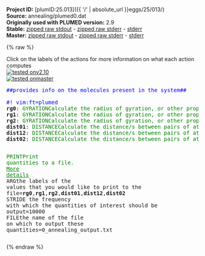 **Project ID:** [plumID:25.013]({{ '/' | absolute_url }}eggs/25/013/)  
**Source:** annealing/plumed0.dat  
**Originally used with PLUMED version:** 2.9  
**Stable:** [zipped raw stdout](plumed0.dat.plumed.stdout.txt.zip) - [zipped raw stderr](plumed0.dat.plumed.stderr.txt.zip) - [stderr](plumed0.dat.plumed.stderr)  
**Master:** [zipped raw stdout](plumed0.dat.plumed_master.stdout.txt.zip) - [zipped raw stderr](plumed0.dat.plumed_master.stderr.txt.zip) - [stderr](plumed0.dat.plumed_master.stderr)  

{% raw %}
<div class="plumedpreheader">
<div class="headerInfo" id="value_details_data/annealing/plumed0.dat"> Click on the labels of the actions for more information on what each action computes </div>
<div class="containerBadge">
<div class="headerBadge"><a href="plumed0.dat.plumed.stderr"><img src="https://img.shields.io/badge/v2.10-passing-green.svg" alt="tested onv2.10" /></a></div>
<div class="headerBadge"><a href="plumed0.dat.plumed_master.stderr"><img src="https://img.shields.io/badge/master-passing-green.svg" alt="tested onmaster" /></a></div>
</div>
</div>
<pre class="plumedlisting">
<span style="color:blue" class="comment">##provides info on the molecules present in the system##</span>
<br/><span style="color:blue" class="comment">#! vim:ft=plumed</span>
<b name="data/annealing/plumed0.datrg0" onclick='showPath("data/annealing/plumed0.dat","data/annealing/plumed0.datrg0","data/annealing/plumed0.datrg0","brown")'>rg0</b>: <span class="plumedtooltip" style="color:green">GYRATION<span class="right">Calculate the radius of gyration, or other properties related to it. <a href="https://www.plumed.org/doc-master/user-doc/html/GYRATION" style="color:green">More details</a><i></i></span></span> <span class="plumedtooltip">TYPE<span class="right"> The type of calculation relative to the Gyration Tensor you want to perform<i></i></span></span>=RADIUS <span class="plumedtooltip">ATOMS<span class="right">the group of atoms that you are calculating the Gyration Tensor for<i></i></span></span>=17,39,46,61,83,90,105,127,134,149,171,178,193,215,222,237,259,266
<span style="display:none;" id="data/annealing/plumed0.datrg0">The GYRATION action with label <b>rg0</b> calculates the following quantities:<table  align="center" frame="void" width="95%" cellpadding="5%"><tr><td width="5%"><b> Quantity </b>  </td><td><b> Description </b> </td></tr><tr><td width="5%">rg0.value</td><td>the radius that was computed from the weights</td></tr></table></span><b name="data/annealing/plumed0.datrg1" onclick='showPath("data/annealing/plumed0.dat","data/annealing/plumed0.datrg1","data/annealing/plumed0.datrg1","brown")'>rg1</b>: <span class="plumedtooltip" style="color:green">GYRATION<span class="right">Calculate the radius of gyration, or other properties related to it. <a href="https://www.plumed.org/doc-master/user-doc/html/GYRATION" style="color:green">More details</a><i></i></span></span> <span class="plumedtooltip">TYPE<span class="right"> The type of calculation relative to the Gyration Tensor you want to perform<i></i></span></span>=RADIUS <span class="plumedtooltip">ATOMS<span class="right">the group of atoms that you are calculating the Gyration Tensor for<i></i></span></span>=290,312,319,334,356,363,378,400,407,422,444,451,466,488,495,510,532,539
<span style="display:none;" id="data/annealing/plumed0.datrg1">The GYRATION action with label <b>rg1</b> calculates the following quantities:<table  align="center" frame="void" width="95%" cellpadding="5%"><tr><td width="5%"><b> Quantity </b>  </td><td><b> Description </b> </td></tr><tr><td width="5%">rg1.value</td><td>the radius that was computed from the weights</td></tr></table></span><b name="data/annealing/plumed0.datrg2" onclick='showPath("data/annealing/plumed0.dat","data/annealing/plumed0.datrg2","data/annealing/plumed0.datrg2","brown")'>rg2</b>: <span class="plumedtooltip" style="color:green">GYRATION<span class="right">Calculate the radius of gyration, or other properties related to it. <a href="https://www.plumed.org/doc-master/user-doc/html/GYRATION" style="color:green">More details</a><i></i></span></span> <span class="plumedtooltip">TYPE<span class="right"> The type of calculation relative to the Gyration Tensor you want to perform<i></i></span></span>=RADIUS <span class="plumedtooltip">ATOMS<span class="right">the group of atoms that you are calculating the Gyration Tensor for<i></i></span></span>=563,585,592,607,629,636,651,673,680,695,717,724,739,761,768,783,805,812
<span style="display:none;" id="data/annealing/plumed0.datrg2">The GYRATION action with label <b>rg2</b> calculates the following quantities:<table  align="center" frame="void" width="95%" cellpadding="5%"><tr><td width="5%"><b> Quantity </b>  </td><td><b> Description </b> </td></tr><tr><td width="5%">rg2.value</td><td>the radius that was computed from the weights</td></tr></table></span><b name="data/annealing/plumed0.datdist01" onclick='showPath("data/annealing/plumed0.dat","data/annealing/plumed0.datdist01","data/annealing/plumed0.datdist01","brown")'>dist01</b>: <span class="plumedtooltip" style="color:green">DISTANCE<span class="right">Calculate the distance/s between pairs of atoms. <a href="https://www.plumed.org/doc-master/user-doc/html/DISTANCE" style="color:green">More details</a><i></i></span></span> <span class="plumedtooltip">ATOMS<span class="right">the pair of atom that we are calculating the distance between<i></i></span></span>=149,422
<span style="display:none;" id="data/annealing/plumed0.datdist01">The DISTANCE action with label <b>dist01</b> calculates the following quantities:<table  align="center" frame="void" width="95%" cellpadding="5%"><tr><td width="5%"><b> Quantity </b>  </td><td><b> Description </b> </td></tr><tr><td width="5%">dist01.value</td><td>the DISTANCE between this pair of atoms</td></tr></table></span><b name="data/annealing/plumed0.datdist12" onclick='showPath("data/annealing/plumed0.dat","data/annealing/plumed0.datdist12","data/annealing/plumed0.datdist12","brown")'>dist12</b>: <span class="plumedtooltip" style="color:green">DISTANCE<span class="right">Calculate the distance/s between pairs of atoms. <a href="https://www.plumed.org/doc-master/user-doc/html/DISTANCE" style="color:green">More details</a><i></i></span></span> <span class="plumedtooltip">ATOMS<span class="right">the pair of atom that we are calculating the distance between<i></i></span></span>=149,695
<span style="display:none;" id="data/annealing/plumed0.datdist12">The DISTANCE action with label <b>dist12</b> calculates the following quantities:<table  align="center" frame="void" width="95%" cellpadding="5%"><tr><td width="5%"><b> Quantity </b>  </td><td><b> Description </b> </td></tr><tr><td width="5%">dist12.value</td><td>the DISTANCE between this pair of atoms</td></tr></table></span><b name="data/annealing/plumed0.datdist02" onclick='showPath("data/annealing/plumed0.dat","data/annealing/plumed0.datdist02","data/annealing/plumed0.datdist02","brown")'>dist02</b>: <span class="plumedtooltip" style="color:green">DISTANCE<span class="right">Calculate the distance/s between pairs of atoms. <a href="https://www.plumed.org/doc-master/user-doc/html/DISTANCE" style="color:green">More details</a><i></i></span></span> <span class="plumedtooltip">ATOMS<span class="right">the pair of atom that we are calculating the distance between<i></i></span></span>=422,695

<span style="display:none;" id="data/annealing/plumed0.datdist02">The DISTANCE action with label <b>dist02</b> calculates the following quantities:<table  align="center" frame="void" width="95%" cellpadding="5%"><tr><td width="5%"><b> Quantity </b>  </td><td><b> Description </b> </td></tr><tr><td width="5%">dist02.value</td><td>the DISTANCE between this pair of atoms</td></tr></table></span><span class="plumedtooltip" style="color:green">PRINT<span class="right">Print quantities to a file. <a href="https://www.plumed.org/doc-master/user-doc/html/PRINT" style="color:green">More details</a><i></i></span></span> <span class="plumedtooltip">ARG<span class="right">the labels of the values that you would like to print to the file<i></i></span></span>=<b name="data/annealing/plumed0.datrg0">rg0</b>,<b name="data/annealing/plumed0.datrg1">rg1</b>,<b name="data/annealing/plumed0.datrg2">rg2</b>,<b name="data/annealing/plumed0.datdist01">dist01</b>,<b name="data/annealing/plumed0.datdist12">dist12</b>,<b name="data/annealing/plumed0.datdist02">dist02</b> <span class="plumedtooltip">STRIDE<span class="right"> the frequency with which the quantities of interest should be output<i></i></span></span>=10000 <span class="plumedtooltip">FILE<span class="right">the name of the file on which to output these quantities<i></i></span></span>=0_annealing_output.txt
</pre>
{% endraw %}
